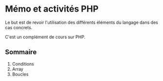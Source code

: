 # Mémo et activités PHP
Le but est de revoir l'utilisation des différents éléments du langage dans des cas concrets.

C'est un complément de cours sur PHP.

## Sommaire

1. Conditions
2. Array
3. Boucles
